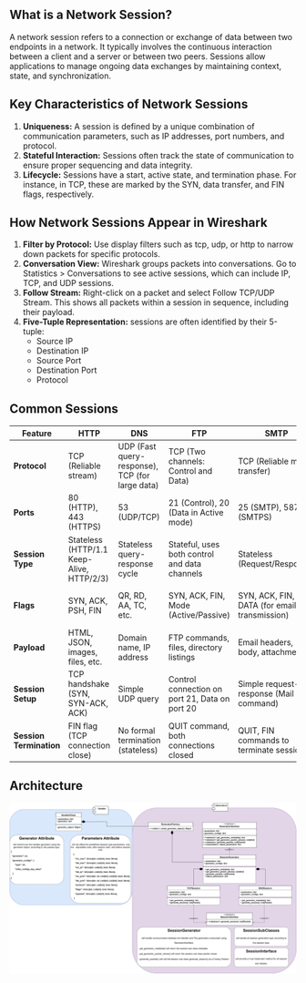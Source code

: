 ## What is a Network Session?
A network session refers to a connection or exchange of data between two endpoints in a network. It typically involves the continuous interaction between a client and a server or between two peers. Sessions allow applications to manage ongoing data exchanges by maintaining context, state, and synchronization.

## Key Characteristics of Network Sessions
1. <b>Uniqueness:</b> A session is defined by a unique combination of communication parameters, such as IP addresses, port numbers, and protocol.
2. <b>Stateful Interaction:</b> Sessions often track the state of communication to ensure proper sequencing and data integrity.
3. <b>Lifecycle:</b> Sessions have a start, active state, and termination phase. For instance, in TCP, these are marked by the SYN, data transfer, and FIN flags, respectively.

## How Network Sessions Appear in Wireshark
1. <b>Filter by Protocol:</b> Use display filters such as tcp, udp, or http to narrow down packets for specific protocols.
2. <b>Conversation View:</b> Wireshark groups packets into conversations. Go to Statistics > Conversations to see active sessions, which can include IP, TCP, and UDP sessions.
3. <b>Follow Stream:</b> Right-click on a packet and select Follow TCP/UDP Stream. This shows all packets within a session in sequence, including their payload.
4. <b>Five-Tuple Representation:</b> sessions are often identified by their 5-tuple:
   - Source IP
   - Destination IP
   - Source Port
   - Destination Port
   - Protocol

## Common Sessions
| **Feature**            | **HTTP**                                       | **DNS**                                       | **FTP**                                        | **SMTP**                                       | **SSH**                                         | **Telnet**                                      | **SNMP**                                        |
|------------------------|------------------------------------------------|-----------------------------------------------|------------------------------------------------|-----------------------------------------------|-------------------------------------------------|-------------------------------------------------|-------------------------------------------------|
| **Protocol**           | TCP (Reliable stream)                         | UDP (Fast query-response), TCP (for large data) | TCP (Two channels: Control and Data)           | TCP (Reliable mail transfer)                  | TCP (Secure shell session)                     | TCP (Insecure terminal session)                | UDP (For device management)                     |
| **Ports**              | 80 (HTTP), 443 (HTTPS)                        | 53 (UDP/TCP)                                  | 21 (Control), 20 (Data in Active mode)         | 25 (SMTP), 587 (SMTPS)                        | 22 (SSH)                                       | 23 (Telnet)                                    | 161 (SNMP), 162 (SNMP Trap)                     |
| **Session Type**       | Stateless (HTTP/1.1 Keep-Alive, HTTP/2/3)     | Stateless query-response cycle                | Stateful, uses both control and data channels  | Stateless (Request/Response)                  | Stateful (Interactive shell)                   | Stateful (Interactive terminal)                | Stateless (Request/Response)                    |
| **Flags**              | SYN, ACK, PSH, FIN                            | QR, RD, AA, TC, etc.                          | SYN, ACK, FIN, Mode (Active/Passive)           | SYN, ACK, FIN, DATA (for email transmission)  | SYN, ACK, FIN, ENCRYPT (for secure shell)      | SYN, ACK, FIN                                  | GET, SET, TRAP, RESPONSE                        |
| **Payload**            | HTML, JSON, images, files, etc.               | Domain name, IP address                       | FTP commands, files, directory listings        | Email headers, body, attachments               | Command execution, session data                | Text commands and responses                    | SNMP MIB (Management Information Base) data    |
| **Session Setup**      | TCP handshake (SYN, SYN-ACK, ACK)             | Simple UDP query                              | Control connection on port 21, Data on port 20 | Simple request-response (Mail command)        | TCP connection setup and authentication       | Connection and authentication with username/password | SNMP request to device or agent                |
| **Session Termination**| FIN flag (TCP connection close)               | No formal termination (stateless)             | QUIT command, both connections closed          | QUIT, FIN commands to terminate session       | SSH session closed after command execution    | Session ends with termination command (exit)   | SNMP response or timeout                       |



## Architecture
![alt text](SessionGeneratorArchitecture.drawio.svg)